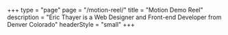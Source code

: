 +++
type = "page"
page = "/motion-reel/"
title = "Motion Demo Reel"
description = "Eric Thayer is a Web Designer and Front-end Developer from Denver Colorado"
headerStyle = "small"
+++